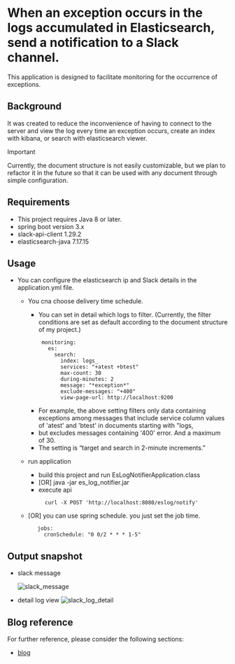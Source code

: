# When an exception occurs in the logs accumulated in Elasticsearch, send a notification to a Slack channel.

This application is designed to facilitate monitoring for the occurrence of exceptions.

## Background
It was created to reduce the inconvenience of having to connect to the server and view the log every time an exception occurs, create an index with kibana, or search with elasticsearch viewer.

> [!IMPORTANT] 
> Currently, the document structure is not easily customizable, but we plan to refactor it in the future so that it can be used with any document through simple configuration.

## Requirements

* This project requires Java 8 or later.
* spring boot version 3.x
* slack-api-client 1.29.2
* elasticsearch-java 7.17.15

## Usage

* You can configure the elasticsearch ip and Slack details in the application.yml file.
  * You cna choose delivery time schedule.
    * You can set in detail which logs to filter. (Currently, the filter conditions are set as default according to the document structure of my project.)
       ```
        monitoring:
          es:
            search:
              index: logs_
              services: "+atest +btest"
              max-count: 30
              during-minutes: 2
              message: "*exception*"
              exclude-messages: "+400"
              view-page-url: http://localhost:9200
        ```
    * For example, the above setting filters only data containing exceptions among messages that include service column values of 'atest' and 'btest' in documents starting with "logs, 
    * but excludes messages containing '400' error. And a maximum of 30. 
    * The setting is “target and search in 2-minute increments.”

  * run application
      * build this project and run EsLogNotifierApplication.class
      * [OR] java -jar es_log_notifier.jar
      * execute api
        ```
          curl -X POST 'http://localhost:8080/eslog/notify'
        ```
  * [OR] you can use spring schedule. you just set the job time.
    ```
       jobs:
         cronSchedule: "0 0/2 * * * 1-5"
    ```

## Output snapshot
* slack message
  
    ![slack_message](https://tnfhrnsss.github.io/docs/sub-projects/img/es_log_notifier_message.png)

* detail log view
![slack_log_detail](https://tnfhrnsss.github.io/docs/sub-projects/img/es_log_detail_view.png)


## Blog reference

For further reference, please consider the following sections:

* [blog](https://tnfhrnsss.github.io/docs/sub-projects/elasticsearch_log_notification/)

